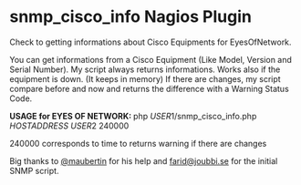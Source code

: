 # snmp_cisco_info Nagios Plugin
Check to getting informations about Cisco Equipments for EyesOfNetwork.

You can get informations from a Cisco Equipment (Like Model, Version and Serial Number).
My script always returns informations. Works also if the equipment is down. (It keeps in memory)
If there are changes, my script compare before and now and returns the difference with a Warning Status Code.


<b>USAGE for EYES OF NETWORK: </b>
php $USER1$/snmp_cisco_info.php $HOSTADDRESS$ $USER2$ 240000

240000 corresponds to time to returns warning if there are changes

Big thanks to <a href="https://github.com/maubertin">@maubertin</a> for his help and farid@joubbi.se for the initial SNMP script.
